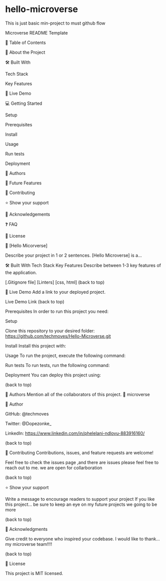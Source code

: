# hello-microverse
This is just basic min-project to must github flow 

 
Microverse README Template
 
 


📗 Table of Contents


📖 About the Project

🛠 Built With

Tech Stack

Key Features

🚀 Live Demo

💻 Getting Started

Setup

Prerequisites

Install

Usage

Run tests

Deployment

👥 Authors

🔭 Future Features

🤝 Contributing

⭐️ Show your support

🙏 Acknowledgements

❓ FAQ

📝 License

📖 [Hello Micorverse]


Describe your project in 1 or 2 sentences. [Hello Microverse] is a...

🛠 Built With
Tech Stack
Key Features
Describe between 1-3 key features of the application.

[.Gitignore file]
[Linters]
[css, html]
(back to top)

🚀 Live Demo
Add a link to your deployed project.

Live Demo Link
(back to top)

Prerequisites
In order to run this project you need:

Setup


Clone this repository to your desired folder: https://github.com/techmoves/Hello-Microverse.git

Install
Install this project with:

Usage
To run the project, execute the following command:

Run tests
To run tests, run the following command:

Deployment
You can deploy this project using:

(back to top)

👥 Authors
Mention all of the collaborators of this project. 👤 microverse




👤 Author


GitHub: @techmoves


Twitter: @Dopezonke_

LinkedIn: https://www.linkedin.com/in/phelelani-ndlovu-883916160/


(back to top)


🤝 Contributing
Contributions, issues, and feature requests are welcome!

Feel free to check the issues page ,and there are issues please feel free to reach out to me.
we are open for collarboration

(back to top)

⭐️ Show your support



Write a message to encourage readers to support your project If you like this project... be sure to keep an eye on my future projects we going to be more

(back to top)

🙏 Acknowledgments


Give credit to everyone who inspired your codebase. I would like to thank... my microverse team!!!!

(back to top)



📝 License


This project is MIT licensed.
